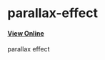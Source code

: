 # parallax-effect
<h4><a href='https://hadioryanipr.github.io/parallax-effect/'>View Online</a></h4>

parallax effect 


